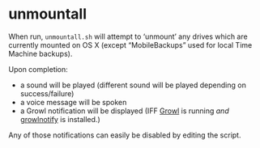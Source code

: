 unmountall
==========

When run, `unmountall.sh` will attempt to ‘unmount’ any drives which are currently mounted on OS X (except “MobileBackups” used for local Time Machine backups).

Upon completion:

* a sound will be played (different sound will be played depending on success/failure)
* a voice message will be spoken
* a Growl notification will be displayed (IFF [Growl][] is running _and_ [growlnotify][] is installed.)

Any of those notifications can easily be disabled by editing the script.


[Growl]:	http://growl.info/
[growlnotify]:	http://growl.info/downloads
